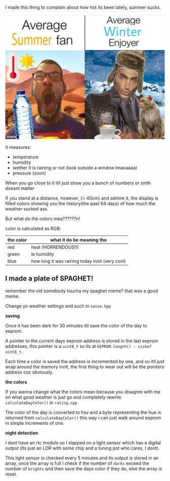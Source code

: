 I made this thing to complain about how hot its been lately, summer sucks.

![diagram1](https://raw.githubusercontent.com/skittlemittle/weather-meme/main/graffics/diagram1.jpg)

It measures:

- temperature
- humidity
- wether it is raining or not (look outside a window lmaoaaaa)
- pressure (soon)

When you go close to it itll just show you a bunch of numbers or smth doesnt matter

If you stand at a distance, however, (> 40cm) and admire it, the display is filled
colors showing you the history(the past 64 days) of how much the weather sucked ass.

But what do the colors mea??????n!

color is calculated as RGB:

the color | what it do be meaning tho
----------|-----------
red       | heat (HORRENDOUS!!)
green     | le humidity
blue      | how long it was raining today innit (very cool)

## I made a plate of SPAGHET!

remember the old somebody toucha my spaghet meme? that was a good meme.

Change yo weather settings and such in `sense.hpp`

**saving**

Once it has been dark for 30 minutes itll save the color of the day to eeprom.

A pointer to the current days eeprom address is stored in the last eeprom addresses,
this pointer is a `uint8_t` so its at `EEPROM.length() - sizeof uint8_t`.

Each time a color is saved the address is incremented by one, and so itll just wrap around
the memory innit, the first thing to wear out will be the pointers address coz obviously.

**the colors**

If you wanna change what the colors mean because you disagree with me on what good
weather is just go and completely rewrite `calculateDayColor()` in `rating.cpp`

The color of the day is converted to hsv and a byte representing the hue is returned from
`calculateDayColor()` this way i can just walk around eeprom in simple increments of one.

**night detection**

I dont have an rtc module so I slapped on a light sensor which has a digital output
(its just an LDR with some chip and a tuning pot who cares, I dont).

This light sensor is checked every 5 minutes and its output is stored in an array,
once the array is full I check if the number of `darks` exceed the number of `brights`
and then save the days color if they do, else the array is reset.
